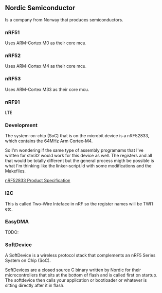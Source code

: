 ## Nordic Semiconductor 
Is a company from Norway that produces semiconductors.

### nRF51
Uses ARM-Cortex M0 as their core mcu.

### nRF52
Uses ARM-Cortex M4 as their core mcu.

### nRF53
Uses ARM-Cortex M33 as their core mcu.

### nRF91
LTE

### Development
The system-on-chip (SoC) that is on the microbit device is a nRF52833, which
contains the 64MHz Arm Cortex-M4.

So I'm wondering if the same type of assembly programams that I've written for
stm32 would work for this device as well. The registers and all that would be
totally different but the general process migth be possible is what I'm
thinking like the linker-script.ld with some modifications and the Makefiles.

[nRF52833 Product Specification](https://infocenter.nordicsemi.com/pdf/nRF52833_PS_v1.5.pdf)

### I2C
This is called Two-Wire Inteface in nRF so the register names will be TWI1 etc.

### EasyDMA
TODO:


### SoftDevice
A SoftDevice is a wireless protocol stack that complements an nRF5 Series System
on Chip (SoC).

SoftDevices are a closed source C binary written by Nordic for their
microcontrollers that sits at the bottom of flash and is called first on
startup. The softdevice then calls your application or bootloader or whatever
is sitting directly after it in flash.
